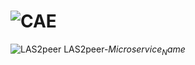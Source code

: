 ![CAE](https://github.com/$Organization_Name$/microservice-$Microservice_Name$/blob/master/img/logo.png)
=======================
![LAS2peer](https://github.com/rwth-acis/LAS2peer/blob/master/img/logo/bitmap/las2peer-logo-128x128.png)
LAS2peer-$Microservice_Name$
